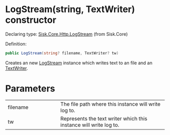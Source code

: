 <!--

Copyrights 2023 Sisk Framework - CypherPotato
Published under MIT license

!!! DO NOT EDIT THIS FILE !!!
This file was generated by a tool in the Sisk package. To edit the information in this documentation,
edit the XML documentation present in the Sisk source code.

-->


# LogStream(string, TextWriter) constructor

Declaring type: [Sisk.Core.Http.LogStream](/spec/Sisk.Core.Http.LogStream.md) (from Sisk.Core)


Definition:

```cs
public LogStream(string? filename, TextWriter? tw)
```

Creates an new <a href="/spec/Sisk.Core.Http.LogStream.md">LogStream</a> instance which writes text to an file and an <a href="/spec/Sisk.Core.Http.LogStream.md">TextWriter</a>.


# Parameters

<table>
    <tbody>
<tr>
    <td width="33%">filename</td>
    <td>The file path where this instance will write log to.</td>
</tr>
<tr>
    <td width="33%">tw</td>
    <td>Represents the text writer which this instance will write log to.</td>
</tr>
    </tbody>
</table>

